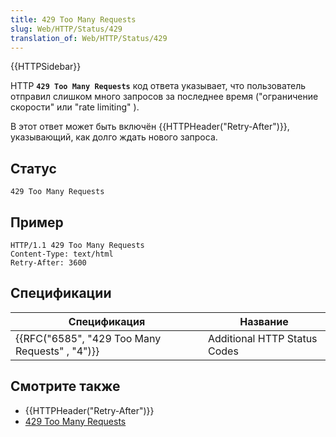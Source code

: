 ```yaml
---
title: 429 Too Many Requests
slug: Web/HTTP/Status/429
translation_of: Web/HTTP/Status/429
---
```


{{HTTPSidebar}}

HTTP **`429 Too Many Requests`** код ответа указывает, что пользователь отправил слишком много запросов за последнее время ("ограничение скорости" или "rate limiting" ).

В этот ответ может быть включён {{HTTPHeader("Retry-After")}}, указывающий, как долго ждать нового запроса.

## Статус

```
429 Too Many Requests
```

## Пример

```
HTTP/1.1 429 Too Many Requests
Content-Type: text/html
Retry-After: 3600
```

## Спецификации

| Спецификация                                                 | Название                     |
| ------------------------------------------------------------ | ---------------------------- |
| {{RFC("6585", "429 Too Many Requests" , "4")}} | Additional HTTP Status Codes |

## Смотрите также

- {{HTTPHeader("Retry-After")}}
- [429 Too Many Requests](https://www.exai.com/blog/429-error)
